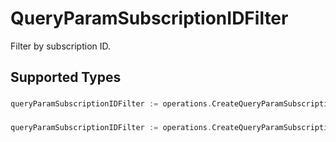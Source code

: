 # QueryParamSubscriptionIDFilter

Filter by subscription ID.


## Supported Types

### 

```go
queryParamSubscriptionIDFilter := operations.CreateQueryParamSubscriptionIDFilterStr(string{/* values here */})
```

### 

```go
queryParamSubscriptionIDFilter := operations.CreateQueryParamSubscriptionIDFilterArrayOfStr([]string{/* values here */})
```

